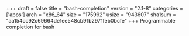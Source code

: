 +++
draft = false
title = "bash-completion"
version = "2.1-8"
categories = ['apps']
arch = "x86_64"
size = "175992"
usize = "943607"
sha1sum = "aa154cc92c69664de1ee548cb91b2971feb0bcfe"
+++
Programmable completion for bash